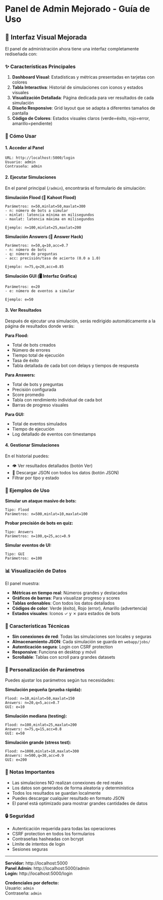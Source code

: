 # Panel de Admin Mejorado - Guía de Uso

## 🎨 Interfaz Visual Mejorada

El panel de administración ahora tiene una interfaz completamente rediseñada con:

### ✨ Características Principales

1. **Dashboard Visual**: Estadísticas y métricas presentadas en tarjetas con colores
2. **Tabla Interactiva**: Historial de simulaciones con iconos y estados visuales
3. **Visualización Detallada**: Página dedicada para ver resultados de cada simulación
4. **Diseño Responsive**: Grid layout que se adapta a diferentes tamaños de pantalla
5. **Código de Colores**: Estados visuales claros (verde=éxito, rojo=error, amarillo=pendiente)

### 🚀 Cómo Usar

#### 1. Acceder al Panel
```
URL: http://localhost:5000/login
Usuario: admin
Contraseña: admin
```

#### 2. Ejecutar Simulaciones

En el panel principal (`/admin`), encontrarás el formulario de simulación:

**Simulación Flood (🌊 Kahoot Flood)**
```
Parámetros: n=50,minlat=50,maxlat=300
- n: número de bots a simular
- minlat: latencia mínima en milisegundos
- maxlat: latencia máxima en milisegundos

Ejemplo: n=100,minlat=25,maxlat=200
```

**Simulación Answers (📝 Answer Hack)**
```
Parámetros: n=50,q=10,acc=0.7
- n: número de bots
- q: número de preguntas
- acc: precisión/tasa de acierto (0.0 a 1.0)

Ejemplo: n=75,q=20,acc=0.85
```

**Simulación GUI (🖥️ Interfaz Gráfica)**
```
Parámetros: e=20
- e: número de eventos a simular

Ejemplo: e=50
```

#### 3. Ver Resultados

Después de ejecutar una simulación, serás redirigido automáticamente a la página de resultados donde verás:

**Para Flood:**
- Total de bots creados
- Número de errores
- Tiempo total de ejecución
- Tasa de éxito
- Tabla detallada de cada bot con delays y tiempos de respuesta

**Para Answers:**
- Total de bots y preguntas
- Precisión configurada
- Score promedio
- Tabla con rendimiento individual de cada bot
- Barras de progreso visuales

**Para GUI:**
- Total de eventos simulados
- Tiempo de ejecución
- Log detallado de eventos con timestamps

#### 4. Gestionar Simulaciones

En el historial puedes:
- 👁️ Ver resultados detallados (botón Ver)
- 💾 Descargar JSON con todos los datos (botón JSON)
- Filtrar por tipo y estado

### 🎯 Ejemplos de Uso

**Simular un ataque masivo de bots:**
```
Tipo: Flood
Parámetros: n=500,minlat=10,maxlat=100
```

**Probar precisión de bots en quiz:**
```
Tipo: Answers
Parámetros: n=100,q=25,acc=0.9
```

**Simular eventos de UI:**
```
Tipo: GUI
Parámetros: e=100
```

### 📊 Visualización de Datos

El panel muestra:
- **Métricas en tiempo real**: Números grandes y destacados
- **Gráficos de barras**: Para visualizar progreso y scores
- **Tablas ordenables**: Con todos los datos detallados
- **Códigos de color**: Verde (éxito), Rojo (error), Amarillo (advertencia)
- **Estados visuales**: Iconos ✓ y ✗ para estados de bots

### 🔧 Características Técnicas

- **Sin conexiones de red**: Todas las simulaciones son locales y seguras
- **Almacenamiento JSON**: Cada simulación se guarda en `webapp/jobs/`
- **Autenticación segura**: Login con CSRF protection
- **Responsive**: Funciona en desktop y móvil
- **Scrollable**: Tablas con scroll para grandes datasets

### 🎨 Personalización de Parámetros

Puedes ajustar los parámetros según tus necesidades:

**Simulación pequeña (prueba rápida):**
```
Flood: n=10,minlat=50,maxlat=150
Answers: n=20,q=5,acc=0.7
GUI: e=10
```

**Simulación mediana (testing):**
```
Flood: n=100,minlat=25,maxlat=200
Answers: n=75,q=15,acc=0.8
GUI: e=50
```

**Simulación grande (stress test):**
```
Flood: n=1000,minlat=10,maxlat=300
Answers: n=500,q=30,acc=0.9
GUI: e=200
```

### 📝 Notas Importantes

- Las simulaciones NO realizan conexiones de red reales
- Los datos son generados de forma aleatoria y determinística
- Todos los resultados se guardan localmente
- Puedes descargar cualquier resultado en formato JSON
- El panel está optimizado para mostrar grandes cantidades de datos

### 🔒 Seguridad

- Autenticación requerida para todas las operaciones
- CSRF protection en todos los formularios
- Contraseñas hasheadas con bcrypt
- Límite de intentos de login
- Sesiones seguras

---

**Servidor:** http://localhost:5000  
**Panel Admin:** http://localhost:5000/admin  
**Login:** http://localhost:5000/login  

**Credenciales por defecto:**  
Usuario: `admin`  
Contraseña: `admin`
